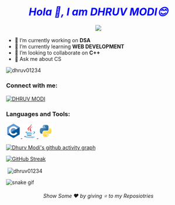 
<h1 align='center' style="color:blue;"> <i>Hola 👋, I am <b>DHRUV MODI</b>😊</i></h1> 

<!-- Typing SVG by dhruv01234 - https://github.com/dhruv01234/readme-typing-svg -->
<p align="center">
  <a href="https://github.com/dhruv01234/readme-typing-svg"><img src="https://readme-typing-svg.herokuapp.com/?lines=Young-Hustler%20from%20INDIA!;Inexorable;Always%20learning%20new%20things.&font=Fira%20Code&center=true&width=440&height=45&color=61CC8C&vCenter=true&size=22"></a>
</p>

- 🔭 I’m currently working on **DSA**
- 🌱 I’m currently learning **WEB DEVELOPMENT**
- 👯 I’m looking to collaborate on **C++**
- 💬 Ask me about CS


<p align="left"> <img src="https://komarev.com/ghpvc/?username=dhruv01234&label=Profile%20views&color=0e75b6&style=flat" alt="dhruv01234" /> </p>


<h3 align="left">Connect with me:</h3>
<p align="left">
<a href="https://www.linkedin.com/in/dhruv-modi-68503a214" target="blank"><img align="center" src="https://raw.githubusercontent.com/rahuldkjain/github-profile-readme-generator/master/src/images/icons/Social/linked-in-alt.svg" alt="DHRUV MODI" height="30" width="40" /></a>
</p>

<h3 align="left">Languages and Tools:</h3>
<p align="left"> <a href="https://www.cprogramming.com/" target="_blank" rel="noreferrer"> <img src="https://raw.githubusercontent.com/devicons/devicon/master/icons/c/c-original.svg" alt="c" width="40" height="40"/> </a> <a href="https://www.java.com" target="_blank" rel="noreferrer"> <img src="https://raw.githubusercontent.com/devicons/devicon/master/icons/java/java-original.svg" alt="java" width="40" height="40"/> </a> <a href="https://www.python.org" target="_blank" rel="noreferrer"> <img src="https://raw.githubusercontent.com/devicons/devicon/master/icons/python/python-original.svg" alt="python" width="40" height="40"/> </a> </p>


[![Dhurv Modi's github activity graph](https://activity-graph.herokuapp.com/graph?username=dhruv01234&theme=chartreuse-dark)](https://github.com/dhruv01234/github-readme-activity-graph)



[![GitHub Streak](http://github-readme-streak-stats.herokuapp.com?user=dhruv01234&theme=blue-green&hide_border=true&date_format=M%20j%5B%2C%20Y%5D)](https://git.io/streak-stats)


<p>&nbsp;<img align="center" src="https://github-readme-stats.vercel.app/api?username=dhruv01234&theme=blue-green&show_icons=true&locale=en" alt="dhruv01234" /></p>


![snake gif](https://github.com/dhruv01234/dhruv01234/blob/output/github-contribution-grid-snake.gif)

<h6 align= "center">Show Some ❤ by giving ⭐ to my Reposiotries</h6>
<!--  -->

